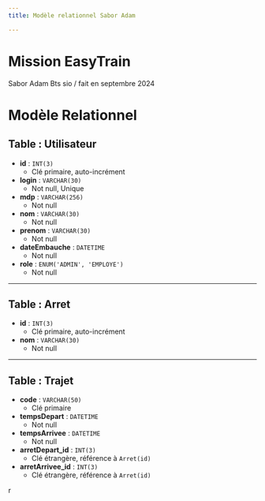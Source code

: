 ```yaml
---
title: Modèle relationnel Sabor Adam

---
```


# Mission EasyTrain
Sabor Adam Bts sio / fait en septembre 2024

# Modèle Relationnel

## Table : Utilisateur
- **id** : `INT(3)`  
  - Clé primaire, auto-incrément
- **login** : `VARCHAR(30)`  
  - Not null, Unique
- **mdp** : `VARCHAR(256)`  
  - Not null
- **nom** : `VARCHAR(30)`  
  - Not null
- **prenom** : `VARCHAR(30)`  
  - Not null
- **dateEmbauche** : `DATETIME`  
  - Not null
- **role** : `ENUM('ADMIN', 'EMPLOYE')`  
  - Not null

---

## Table : Arret
- **id** : `INT(3)`  
  - Clé primaire, auto-incrément
- **nom** : `VARCHAR(30)`  
  - Not null

---

## Table : Trajet
- **code** : `VARCHAR(50)`  
  - Clé primaire
- **tempsDepart** : `DATETIME`  
  - Not null
- **tempsArrivee** : `DATETIME`  
  - Not null
- **arretDepart_id** : `INT(3)`  
  - Clé étrangère, référence à `Arret(id)`
- **arretArrivee_id** : `INT(3)`  
  - Clé étrangère, référence à `Arret(id)`

r

